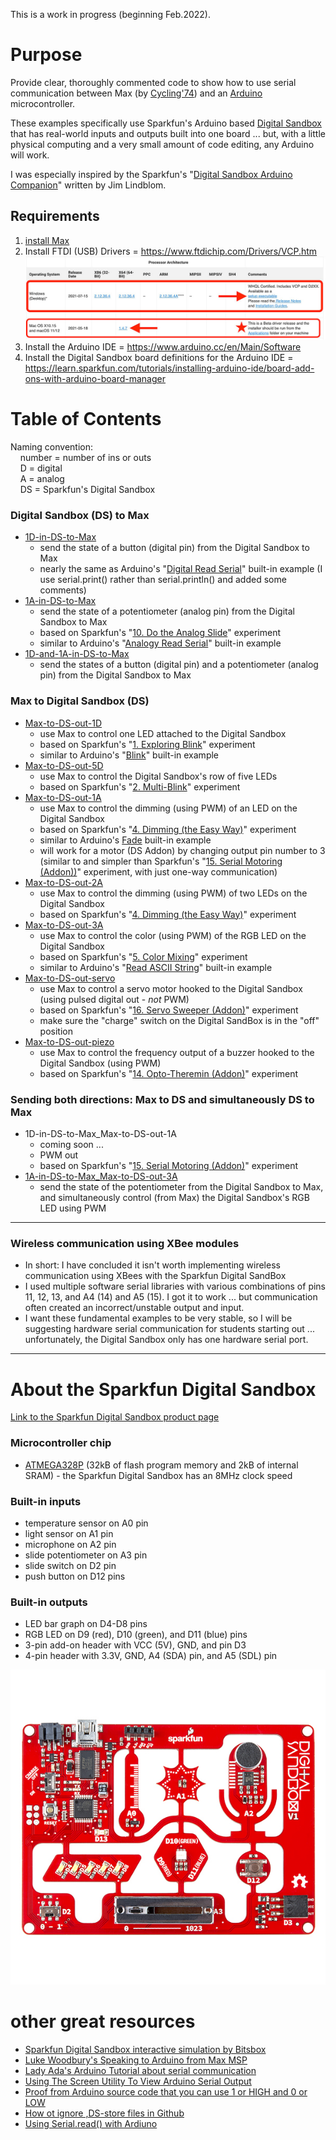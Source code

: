 This is a work in progress (beginning Feb.2022).

# Purpose

Provide clear, thoroughly commented code to show how to use serial communication between Max (by [Cycling'74](https://cycling74.com)) and an [Arduino](https://www.arduino.cc) microcontroller.

These examples specifically use Sparkfun's Arduino based [Digital Sandbox](https://www.sparkfun.com/products/12651) that has real-world inputs and outputs built into one board ... but, with a little physical computing and a very small amount of code editing, any Arduino will work.

I was especially inspired by the Sparkfun's "[Digital Sandbox Arduino Companion](https://learn.sparkfun.com/tutorials/digital-sandbox-arduino-companion)" written by Jim Lindblom.

## Requirements

1. [install Max](https://cycling74.com/downloads)
2. Install FTDI (USB) Drivers = https://www.ftdichip.com/Drivers/VCP.htm
![photo of the FTDI driver page](/media/ftdi-driver-page.jpeg)
3. Install the Arduino IDE = https://www.arduino.cc/en/Main/Software
4. Install the Digital Sandbox board definitions for the Arduino IDE = https://learn.sparkfun.com/tutorials/installing-arduino-ide/board-add-ons-with-arduino-board-manager​

# Table of Contents

Naming convention:<br/>
&nbsp;&nbsp;&nbsp;&nbsp;number = number of ins or outs<br/>
&nbsp;&nbsp;&nbsp;&nbsp;D = digital<br/>
&nbsp;&nbsp;&nbsp;&nbsp;A = analog<br/>
&nbsp;&nbsp;&nbsp;&nbsp;DS = Sparkfun's Digital Sandbox

### Digital Sandbox (DS) to Max
  - [1D-in-DS-to-Max](/1D-in-DS-to-Max)
    - send the state of a button (digital pin) from the Digital Sandbox to Max
    - nearly the same as Arduino's "[Digital Read Serial](https://www.arduino.cc/en/Tutorial/BuiltInExamples/DigitalReadSerial)" built-in example (I use serial.print() rather than serial.println() and added some comments)
  - [1A-in-DS-to-Max](/1A-in-DS-to-Max)
    - send the state of a potentiometer (analog pin) from the Digital Sandbox to Max
    - based on Sparkfun's "[10. Do the Analog Slide](https://learn.sparkfun.com/tutorials/digital-sandbox-arduino-companion/10-do-the-analog-slide)" experiment
    - similar to Arduino's "[Analogy Read Serial](https://www.arduino.cc/en/Tutorial/BuiltInExamples/AnalogReadSerial)" built-in example
  - [1D-and-1A-in-DS-to-Max](/1D-and-1A-in-DS-to-Max)
    - send the states of a button (digital pin) and a potentiometer (analog pin) from the Digital Sandbox to Max

### Max to Digital Sandbox (DS)

  - [Max-to-DS-out-1D](/Max-to-DS-out-1D)
    - use Max to control one LED attached to the Digital Sandbox
    - based on Sparkfun's "[1. Exploring Blink](https://learn.sparkfun.com/tutorials/digital-sandbox-arduino-companion/1-exploring-blink)" experiment
    - similar to Arduino's "[Blink](https://www.arduino.cc/en/Tutorial/BuiltInExamples/Blink)" built-in example
  - [Max-to-DS-out-5D](/Max-to-DS-out-5D)
    - use Max to control the Digital Sandbox's row of five LEDs
    - based on Sparkfun's "[2. Multi-Blink](https://learn.sparkfun.com/tutorials/digital-sandbox-arduino-companion/2-multi-blink)" experiment
  - [Max-to-DS-out-1A](/Max-to-DS-out-1A)
    - use Max to control the dimming (using PWM) of an LED on the Digital Sandbox
    - based on Sparkfun's "[4. Dimming (the Easy Way)](https://learn.sparkfun.com/tutorials/digital-sandbox-arduino-companion/4-dimming-the-easy-way)" experiment
    - similar to Arduino's [Fade](https://www.arduino.cc/en/Tutorial/BuiltInExamples/Fade) built-in example
    - will work for a motor (DS Addon) by changing output pin number to 3 (similar to and simpler than Sparkfun's "[15. Serial Motoring (Addon))](https://learn.sparkfun.com/tutorials/digital-sandbox-arduino-companion/15-serial-motoring-addon)" experiment, with just one-way communication)
  - [Max-to-DS-out-2A](/Max-to-DS-out-2A)
    - use Max to control the dimming (using PWM) of two LEDs on the Digital Sandbox
    - based on Sparkfun's "[4. Dimming (the Easy Way)](https://learn.sparkfun.com/tutorials/digital-sandbox-arduino-companion/4-dimming-the-easy-way)" experiment
  - [Max-to-DS-out-3A](/Max-to-DS-out-3A)
    - use Max to control the color (using PWM) of the RGB LED on the Digital Sandbox
    - based on Sparkfun's "[5. Color Mixing](https://learn.sparkfun.com/tutorials/digital-sandbox-arduino-companion/5-color-mixing)" experiment
    - similar to Arduino's "[Read ASCII String](https://docs.arduino.cc/built-in-examples/communication/ReadASCIIString)" built-in example
  - [Max-to-DS-out-servo](/Max-to-DS-out-servo)
    - use Max to control a servo motor hooked to the Digital Sandbox (using pulsed digital out - *not* PWM)
    - based on Sparkfun's "[16. Servo Sweeper (Addon)](https://learn.sparkfun.com/tutorials/digital-sandbox-arduino-companion/16-servo-sweeper-addon)" experiment
    - make sure the "charge" switch on the Digital SandBox is in the "off" position
  - [Max-to-DS-out-piezo](/Max-to-DS-out-piezo)
    - use Max to control the frequency output of a buzzer hooked to the Digital Sandbox (using PWM)
    - based on Sparkfun's "[14. Opto-Theremin (Addon)](https://learn.sparkfun.com/tutorials/digital-sandbox-arduino-companion/14-opto-theremin-addon)" experiment



### Sending both directions: Max to DS and simultaneously DS to Max

  - 1D-in-DS-to-Max_Max-to-DS-out-1A
    - coming soon ...
    - PWM out
    - based on Sparkfun's "[15. Serial Motoring (Addon)](https://learn.sparkfun.com/tutorials/digital-sandbox-arduino-companion/15-serial-motoring-addon)" experiment  
  - [1A-in-DS-to-Max_Max-to-DS-out-3A](/1A-in-DS-to-Max_Max-to-DS-out-3A)
    - send the state of the potentiometer from the Digital Sandbox to Max, and simultaneously control (from Max) the Digital Sandbox's RGB LED using PWM

<hr>

### Wireless communication using XBee modules

  - In short: I have concluded it isn't worth implementing wireless communication using XBees with the Sparkfun Digital SandBox
  - I used multiple software serial libraries with various combinations of pins 11, 12, 13, and A4 (14) and A5 (15). I got it to work ... but communication often created an incorrect/unstable output and input.
  - I want these fundamental examples to be very stable, so I will be suggesting hardware serial communication for students starting out ... unfortunately, the Digital Sandbox only has one hardware serial port.

<hr>

# About the Sparkfun Digital Sandbox

[Link to the Sparkfun Digital Sandbox product page](https://www.sparkfun.com/products/12651)

### Microcontroller chip
- [ATMEGA328P](https://www.microchip.com/en-us/product/ATmega328P) (32kB of flash program memory and 2kB of internal SRAM) - the Sparkfun Digital Sandbox has an 8MHz clock speed

### Built-in inputs
- temperature sensor on A0 pin
- light sensor on A1 pin
- microphone on A2 pin
- slide potentiometer on A3 pin
- slide switch on D2 pin
- push button on D12 pins

### Built-in outputs
- LED bar graph on D4-D8 pins
- RGB LED on D9 (red), D10 (green), and D11 (blue) pins
- 3-pin add-on header with VCC (5V), GND, and pin D3
- 4-pin header with 3.3V, GND, A4 (SDA) pin, and A5 (SDL) pin

![photo of the Sparkfun Digital Sandbox](/media/Digital_Sandbox.jpeg)

# other great resources
- [Sparkfun Digital Sandbox interactive simulation by Bitsbox](http://sparkfun.codepops.com/)
- [Luke Woodbury's Speaking to Arduino from Max MSP](https://www.dotlib.org/arduino-workshop-9)
- [Lady Ada's Arduino Tutorial about serial communication](http://www.ladyada.net/learn/arduino/lesson4.html)
- [Using The Screen Utility To View Arduino Serial Output](https://www.woolseyworkshop.com/2020/08/07/quick-tip-using-the-screen-utility-to-view-arduino-serial-output/)
- [Proof from Arduino source code that you can use 1 or HIGH and 0 or LOW](https://github.com/arduino/ArduinoCore-avr/blob/master/cores/arduino/Arduino.h#L40-L41)
- [How ot ignore ,DS-store files in Github](https://code.likeagirl.io/how-to-get-rid-of-ds-store-and-node-modules-in-git-repositories-d37b8a391247)
- [Using Serial.read() with Ardiuno](https://www.programmingelectronics.com/serial-read/)
